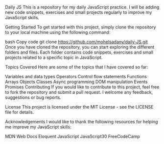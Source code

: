 
Daily JS
This is a repository for my daily JavaScript practice. I will be adding new code snippets, exercises and small projects regularly to improve my JavaScript skills.

Getting Started
To get started with this project, simply clone the repository to your local machine using the following command:

bash
Copy code
git clone https://github.com/mohelsadany/daily-JS.git
Once you have cloned the repository, you can start exploring the different folders and files. Each folder contains code snippets, exercises and small projects related to a specific topic in JavaScript.

Topics Covered
Here are some of the topics that I have covered so far:

Variables and data types
Operators
Control flow statements
Functions
Arrays
Objects
Classes
Async programming
DOM manipulation
Events
Promises
Contributing
If you would like to contribute to this project, feel free to fork the repository and submit a pull request. I welcome any feedback, suggestions or bug reports.

License
This project is licensed under the MIT License - see the LICENSE file for details.

Acknowledgements
I would like to thank the following resources for helping me improve my JavaScript skills:

MDN Web Docs
Eloquent JavaScript
JavaScript30
FreeCodeCamp

